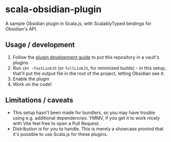 # scala-obsidian-plugin

A sample Obsidian plugin in Scala.js, with ScalablyTyped bindings for Obsidian's API.

## Usage / development

1. Follow the [plugin development guide](https://docs.obsidian.md/Plugins/Getting+started/Build+a+plugin) to put this repository in a vault's plugins
2. Run `sbt ~fastLinkJS` (or `fullLinkJS`, for minimized builds) - in this setup, that'll put the output file in the root of the project, letting Obsidian see it.
3. Enable the plugin
4. Work on the code!

## Limitations / caveats

- This setup hasn't been made for bundlers, so you may have trouble using e.g. additional dependencies. YMMV, if you get it to work nicely with Vite feel free to open a Pull Request.
- Distribution is for you to handle. This is merely a showcase provind that it's possible to use Scala.js for these plugins.
